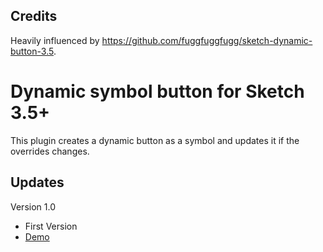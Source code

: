 ## Credits

Heavily influenced by https://github.com/fuggfuggfugg/sketch-dynamic-button-3.5.

# Dynamic symbol button for Sketch 3.5+

This plugin creates a dynamic button as a symbol and updates it if the overrides changes.

## Updates

Version 1.0
* First Version
* [Demo](https://cloud.githubusercontent.com/assets/9323/22371579/2c76c3a2-e498-11e6-8baa-6bf0c9e553ae.gif)






